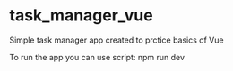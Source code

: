 # task_manager_vue

Simple task manager app created to prctice basics of Vue

To run the app you can use script: 
npm run dev
